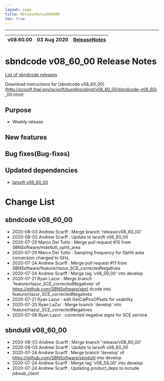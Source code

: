 ```yaml
---
layout: page
title: ReleaseNotes086000
toc: true
---
```


-----------------------------------------------------------------------------
| v08.60.00 | 03 Aug 2020 | [ReleaseNotes](ReleaseNotes086000.html) |
| --- | --- | --- |



sbndcode v08_60_00 Release Notes
=======================================================================================

[List of sbndcode releases](List_of_SBND_code_releases.html)

Download instructions for [sbndcode v08_60_00](http://scisoft.fnal.gov/scisoft/bundles/sbnd/v08_60_00/sbndcode-v08_60\
_00.html)

Purpose
---------------------------------------------------

* Weekly release

New features
---------------------------------------------------

Bug fixes(Bug-fixes)
---------------------------------------------------

Updated dependencies
---------------------------------------------------

* [larsoft v08_60_00](https://cdcvs.fnal.gov/redmine/projects/larsoft/wiki/ReleaseNotes086000)

Change List
==========================================

sbndcode v08_60_00
---------------------------------------------------

* 2020-08-03  Andrew Scarff : Merge branch 'release/v08_60_00'
* 2020-08-03  Andrew Scarff : Update to larsoft v08_60_00
* 2020-07-29  Marco Del Tutto : Merge pull request #15 from SBNSoftware/mdeltutt_ophit_area
* 2020-07-29  Marco Del Tutto : Sampling frequency for OpHit area conversion changed to GHz.
* 2020-07-24  Andrew Scarff : Merge pull request #11 from SBNSoftware/feature/rlazur_SCE_correctedNegatives
* 2020-07-24  Andrew Scarff : Merge tag 'v08_59_00' into develop
* 2020-07-21  Ryan Lazur : Merge branch 'feature/rlazur_SCE_correctedNegatives' of https://github.com/SBNSoftware/sbn\
dcode into feature/rlazur_SCE_correctedNegatives
* 2020-07-21  Ryan Lazur : edit GetCalPosOffsets for usability
* 2020-07-20  Ryan LaZur : Merge branch 'develop' into feature/rlazur_SCE_correctedNegatives
* 2020-07-06  Ryan Lazur : corrected negative signs for SCE service

sbndutil v08_60_00
---------------------------------------------------

* 2020-08-03  Andrew Scarff : Merge branch 'release/v08_60_00'
* 2020-08-03  Andrew Scarff : Update to larsoft v08_60_00
* 2020-07-24  Andrew Scarff : Merge branch 'develop' of https://github.com/SBNSoftware/sbndutil into develop
* 2020-07-24  Andrew Scarff : Merge tag 'v08_59_00' into develop
* 2020-07-24  Andrew Scarff : Updating product_deps to include jobsub_client
